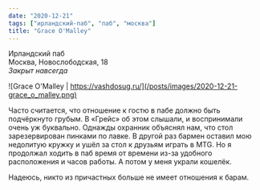 ```yaml
---
date: "2020-12-21"
tags: ["ирландский-паб", "паб", "москва"]
title: "Grace O'Malley"
---
```


Ирландский паб\
Москва, Новослободская, 18\
_Закрыт навсегда_

![Grace O'Malley | https://vashdosug.ru/](/posts/images/2020-12-21-grace_o_malley.png)


Часто считается, что отношение к гостю в пабе должно быть подчёркнуто грубым. В «Грейс» об этом слышали, и воспринимали очень уж буквально. Однажды охранник объяснял нам, что стол зарезервирован пинками по лавке. В другой раз бармен оставил мою недолитую кружку и ушёл за стол к друзьям играть в MTG. Но я продолжал ходить в паб время от времени из-за удобного расположения и часов работы. А потом у меня украли кошелёк. 

Надеюсь, никто из причастных больше не имеет отношения к барам.